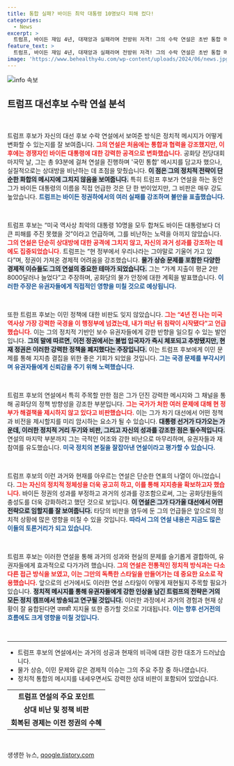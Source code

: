 ```yaml
---
title: 통합 실패? 바이든 최악 대통령 10명보다 피해 컸다!
categories:
  - News
excerpt: >
  트럼프, 바이든 재임 4년, 대재앙과 실패라며 전방위 저격! 그의 수락 연설은 초반 통합 메시지에서 강력한 비판으로 전환, 혼란한 미국 정치의 현주소를 드러냈다. 클릭해 숨겨진 이야기와 통찰을 확인해보세요!
feature_text: >
  트럼프, 바이든 재임 4년, 대재앙과 실패라며 전방위 저격! 그의 수락 연설은 초반 통합 메시지에서 강력한 비판으로 전환, 혼란한 미국 정치의 현주소를 드러냈다. 클릭해 숨겨진 이야기와 통찰을 확인해보세요!
image: 'https://www.behealthy4u.com/wp-content/uploads/2024/06/news.jpg'
---
```


<p><img src="https://www.behealthy4u.com/wp-content/uploads/2024/06/news.jpg" alt="info 속보" /></p>

<h2 data-ke-size="size26">트럼프 대선후보 수락 연설 분석</h2>

<p data-ke-size="size16">&nbsp;</p>

<p>트럼프 후보가 자신의 대선 후보 수락 연설에서 보여준 방식은 정치적 메시지가 어떻게 변화할 수 있는지를 잘 보여줍니다. <b><span style="color: #ee2323;">그의 연설은 처음에는 통합과 협력을 강조했지만, 이후에는 경쟁자인 바이든 대통령에 대한 강력한 공격으로 변화했습니다.</span></b> 공화당 전당대회 마지막 날, 그는 총 93분에 걸쳐 연설을 진행하며 '국민 통합' 메시지를 담고자 했으나, 실질적으로는 상대방을 비난하는 데 초점을 맞췄습니다. <b><span style="background-color: #21538527;">이 점은 그의 정치적 전략이 단순한 화합의 메시지에 그치지 않음을 보여줍니다.</span></b> 특히 트럼프 후보가 연설을 하는 동안 그가 바이든 대통령의 이름을 직접 언급한 것은 단 한 번이었지만, 그 비판은 매우 강도 높았습니다. <b><span style="color: #1a5490;">트럼프는 바이든 정권하에서의 여러 실패를 강조하며 불만을 표출했습니다.</span></b></p>

<p data-ke-size="size16">&nbsp;</p>

<p>트럼프 후보는 “미국 역사상 최악의 대통령 10명을 모두 합쳐도 바이든 대통령보다 더 큰 피해를 주진 못했을 것”이라고 언급하며, 그를 비난하는 노력을 아끼지 않았습니다. <b><span style="color: #ee2323;">그의 연설은 단순히 상대방에 대한 공격에 그치지 않고, 자신의 과거 성과를 강조하는 데에도 집중되었습니다.</span></b> 트럼프는 “현 정부에서 우리나라는 그야말로 기울어 가고 있다”며, 정권이 가져온 경제적 어려움을 강조했습니다. <b><span style="background-color: #21538527;">물가 상승 문제를 포함한 다양한 경제적 이슈들도 그의 연설의 중요한 테마가 되었습니다.</span></b> 그는 “가계 지출이 평균 2만8000달러나 늘었다”고 주장하며, 공화당의 물가 안정에 대한 계획을 발표했습니다. <b><span style="color: #1a5490;">이러한 주장은 유권자들에게 직접적인 영향을 미칠 것으로 예상됩니다.</span></b></p>

<p data-ke-size="size16">&nbsp;</p>

<p>또한 트럼프 후보는 이민 정책에 대한 비판도 잊지 않았습니다. <b><span style="color: #ee2323;">그는 “4년 전 나는 미국 역사상 가장 강력한 국경을 이 행정부에 넘겼는데, 내가 떠난 뒤 침략이 시작됐다”고 언급했습니다.</span></b> 이는 그의 정치적 기반인 보수 유권자들에게 강한 반향을 일으킬 수 있는 발언입니다. <b><span style="background-color: #21538527;">그의 말에 따르면, 이전 정권에서는 불법 입국자가 즉시 체포되고 추방됐지만, 현재 정권은 이러한 강력한 정책을 폐지했다는 주장입니다.</span></b> 이는 트럼프 후보에게 이민 문제를 통해 지지층 결집을 위한 좋은 기회가 되었을 것입니다. <b><span style="color: #1a5490;">그는 국경 문제를 부각시키며 유권자들에게 신뢰감을 주기 위해 노력했습니다.</span></b></p>

<p data-ke-size="size16">&nbsp;</p>

<p>트럼프 후보의 연설에서 특히 주목할 만한 점은 그가 던진 강력한 메시지와 그 채널을 통해 공화당의 정책 방향성을 강조한 부분입니다. <b><span style="color: #ee2323;">그는 국가가 처한 여러 문제에 대해 현 정부가 해결책을 제시하지 않고 있다고 비판했습니다.</span></b> 이는 그가 차기 대선에서 어떤 정책과 비전을 제시할지를 미리 암시하는 요소가 될 수 있습니다. <b><span style="background-color: #21538527;">대통령 선거가 다가오는 가운데, 이러한 정치적 거리 두기와 비판, 그리고 자신의 성과를 강조한 점은 필수적입니다.</span></b> 연설의 마지막 부분까지 그는 극적인 어조와 강한 비난으로 마무리하며, 유권자들과 재참여를 유도했습니다. <b><span style="color: #1a5490;">미국 정치의 본질을 잘잡아낸 연설이라고 평가할 수 있습니다.</span></b></p>

<p data-ke-size="size16">&nbsp;</p>

<p>트럼프 후보의 이런 과거와 현재를 아우르는 연설은 단순한 연표의 나열이 아니었습니다. <b><span style="color: #ee2323;">그는 자신의 정치적 정체성을 더욱 공고히 하고, 이를 통해 지지층을 확보하고자 했습니다.</span></b> 바이든 정권의 성과를 부정하고 과거의 성과를 강조함으로써, 그는 공화당원들의 충성도를 더욱 강화하려고 했던 것으로 보입니다. <b><span style="background-color: #21538527;">이 연설은 그가 다가올 대선에서 어떤 전략으로 임할지를 잘 보여줍니다.</span></b> 타당의 비판을 염두에 둔 그의 언급들은 앞으로의 정치적 상황에 많은 영향을 미칠 수 있을 것입니다. <b><span style="color: #1a5490;">따라서 그의 연설 내용은 지금도 많은 이들의 토론거리가 되고 있습니다.</span></b></p>

<p data-ke-size="size16">&nbsp;</p>

<p>트럼프 후보는 이러한 연설을 통해 과거의 성과와 현실의 문제를 슬기롭게 결합하여, 유권자들에게 효과적으로 다가가려 했습니다. <b><span style="color: #ee2323;">그의 연설은 전통적인 정치적 방식과는 다소 다른 접근 방식을 보였고, 이는 그만의 독특한 스타일을 만들어가는 데 중요한 요소로 작용했습니다.</span></b> 앞으로의 선거에서도 이러한 연설 스타일이 어떻게 재현될지 주목할 필요가 있습니다. <b><span style="background-color: #21538527;">정치적 메시지를 통해 유권자들에게 강한 인상을 남긴 트럼프의 전략은 거의 모든 정치 캠프에서 방송되고 연구될 것입니다.</span></b> 이러한 과정에서 과거의 경험과 현재 상황이 잘 융합된다면 उसकी 지지율 또한 증가할 것으로 기대됩니다. <b><span style="color: #1a5490;">이는 향후 선거전의 흐름에도 크게 영향을 미칠 것입니다.</span></b></p>

<p data-ke-size="size16">&nbsp;</p>

<hr>

<ul>
    <li>트럼프 후보의 연설에서는 과거의 성공과 현재의 비극에 대한 강한 대조가 드러났습니다.</li>
    <li>물가 상승, 이민 문제와 같은 경제적 이슈는 그의 주요 주장 중 하나였습니다.</li>
    <li>정치적 통합의 메시지를 내세우면서도 강력한 상대 비판이 포함되어 있었습니다.</li>
</ul>

<table>
    <tr>
        <td style="text-align: center; height: 17px;"><b>트럼프 연설의 주요 포인트</b></td>
    </tr>
    <tr>
        <td style="text-align: center; height: 17px;"><b>상대 비난 및 정책 비판</b></td>
    </tr>
    <tr>
        <td style="text-align: center; height: 17px;"><b>회복된 경제는 이전 정권의 수혜</b></td>
    </tr>
</table>

<p data-ke-size="size16">&nbsp;</p>
생생한 뉴스, <a href="https://qoogle.tistory.com" rel="dofollow">qoogle.tistory.com</a>


